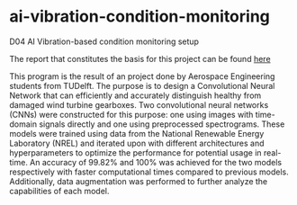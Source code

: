 # ai-vibration-condition-monitoring
D04 AI Vibration-based condition monitoring setup

The report that constitutes the basis for this project can be found [here](https://drive.google.com/file/d/1QnBGWRgHUTPJAp1GlvAaSCd5bCTamFBN/)

This program is the result of an project done by Aerospace Engineering students from TUDelft. The purpose is  to design a Convolutional Neural Network that can efficiently
and accurately distinguish healthy from damaged wind turbine gearboxes. Two convolutional
neural networks (CNNs) were constructed for this purpose: one using images with time-
domain signals directly and one using preprocessed spectrograms. These models were trained
using data from the National Renewable Energy Laboratory (NREL) and iterated upon with
different architectures and hyperparameters to optimize the performance for potential usage
in real-time. An accuracy of 99.82% and 100% was achieved for the two models respectively with
faster computational times compared to previous models. Additionally, data augmentation
was performed to further analyze the capabilities of each model.



